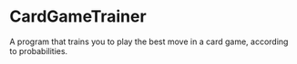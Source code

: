 # CardGameTrainer
A program that trains you to play the best move in a card game, according to probabilities.
